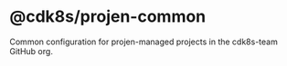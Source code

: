 # @cdk8s/projen-common

Common configuration for projen-managed projects in the cdk8s-team GitHub org.
